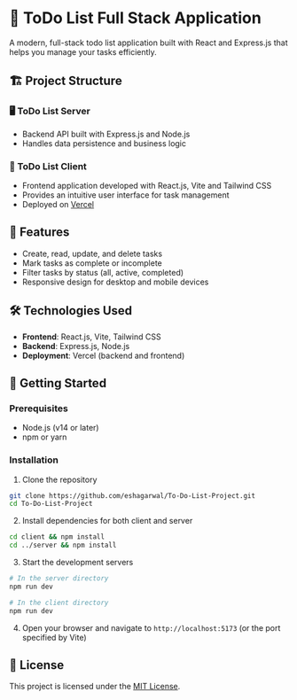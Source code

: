# 📝 ToDo List Full Stack Application

A modern, full-stack todo list application built with React and Express.js that helps you manage your tasks efficiently.

## 🏗️ Project Structure

### 🖥️ ToDo List Server
- Backend API built with Express.js and Node.js
- Handles data persistence and business logic

### 🎨 ToDo List Client
- Frontend application developed with React.js, Vite and Tailwind CSS
- Provides an intuitive user interface for task management
- Deployed on [Vercel](https://todolistclient-eta.vercel.app/)

## 🚀 Features

- Create, read, update, and delete tasks
- Mark tasks as complete or incomplete
- Filter tasks by status (all, active, completed)
- Responsive design for desktop and mobile devices

## 🛠️ Technologies Used

- **Frontend**: React.js, Vite, Tailwind CSS
- **Backend**: Express.js, Node.js
- **Deployment**: Vercel (backend and frontend)

## 🏁 Getting Started

### Prerequisites

- Node.js (v14 or later)
- npm or yarn

### Installation

1. Clone the repository
```bash
git clone https://github.com/eshagarwal/To-Do-List-Project.git
cd To-Do-List-Project
```
   

2. Install dependencies for both client and server
```bash
cd client && npm install
cd ../server && npm install
````

3. Start the development servers
```bash  
# In the server directory
npm run dev

# In the client directory
npm run dev
```

4. Open your browser and navigate to `http://localhost:5173` (or the port specified by Vite)

## 📄 License

This project is licensed under the [MIT License](LICENSE).
